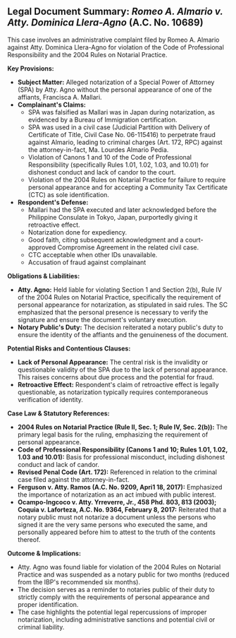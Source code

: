 ## Legal Document Summary: *Romeo A. Almario v. Atty. Dominica Llera-Agno* (A.C. No. 10689)

This case involves an administrative complaint filed by Romeo A. Almario against Atty. Dominica Llera-Agno for violation of the Code of Professional Responsibility and the 2004 Rules on Notarial Practice.

**Key Provisions:**

*   **Subject Matter:** Alleged notarization of a Special Power of Attorney (SPA) by Atty. Agno without the personal appearance of one of the affiants, Francisca A. Mallari.
*   **Complainant's Claims:**
    *   SPA was falsified as Mallari was in Japan during notarization, as evidenced by a Bureau of Immigration certification.
    *   SPA was used in a civil case (Judicial Partition with Delivery of Certificate of Title, Civil Case No. 06-115416) to perpetrate fraud against Almario, leading to criminal charges (Art. 172, RPC) against the attorney-in-fact, Ma. Lourdes Almario Pedia.
    *   Violation of Canons 1 and 10 of the Code of Professional Responsibility (specifically Rules 1.01, 1.02, 1.03, and 10.01) for dishonest conduct and lack of candor to the court.
    *   Violation of the 2004 Rules on Notarial Practice for failure to require personal appearance and for accepting a Community Tax Certificate (CTC) as sole identification.
*   **Respondent's Defense:**
    *   Mallari had the SPA executed and later acknowledged before the Philippine Consulate in Tokyo, Japan, purportedly giving it retroactive effect.
    *   Notarization done for expediency.
    *   Good faith, citing subsequent acknowledgment and a court-approved Compromise Agreement in the related civil case.
    *   CTC acceptable when other IDs unavailable.
    *   Accusation of fraud against complainant

**Obligations & Liabilities:**

*   **Atty. Agno:** Held liable for violating Section 1 and Section 2(b), Rule IV of the 2004 Rules on Notarial Practice, specifically the requirement of personal appearance for notarization, as stipulated in said rules. The SC emphasized that the personal presence is necessary to verify the signature and ensure the document's voluntary execution.
*   **Notary Public's Duty:** The decision reiterated a notary public's duty to ensure the identity of the affiants and the genuineness of the document.

**Potential Risks and Contentious Clauses:**

*   **Lack of Personal Appearance:** The central risk is the invalidity or questionable validity of the SPA due to the lack of personal appearance. This raises concerns about due process and the potential for fraud.
*   **Retroactive Effect:** Respondent's claim of retroactive effect is legally questionable, as notarization typically requires contemporaneous verification of identity.

**Case Law & Statutory References:**

*   **2004 Rules on Notarial Practice (Rule II, Sec. 1; Rule IV, Sec. 2(b)):** The primary legal basis for the ruling, emphasizing the requirement of personal appearance.
*   **Code of Professional Responsibility (Canons 1 and 10; Rules 1.01, 1.02, 1.03 and 10.01):** Basis for professional misconduct, including dishonest conduct and lack of candor.
*   **Revised Penal Code (Art. 172):** Referenced in relation to the criminal case filed against the attorney-in-fact.
*   **Ferguson v. Atty. Ramos (A.C. No. 9209, Apri1 18, 2017):** Emphasized the importance of notarization as an act imbued with public interest.
*   **Ocampo-Ingcoco v. Atty. Yrreverre, Jr., 458 Phd. 803, 813 (2003); Coquia v. Laforteza, A.C. No. 9364, February 8, 2017:** Reiterated that a notary public must not notarize a document unless the persons who signed it are the very same persons who executed the same, and personally appeared before him to attest to the truth of the contents thereof.

**Outcome & Implications:**

*   Atty. Agno was found liable for violation of the 2004 Rules on Notarial Practice and was suspended as a notary public for two months (reduced from the IBP's recommended six months).
*   The decision serves as a reminder to notaries public of their duty to strictly comply with the requirements of personal appearance and proper identification.
*   The case highlights the potential legal repercussions of improper notarization, including administrative sanctions and potential civil or criminal liability.
